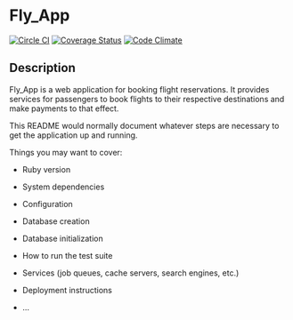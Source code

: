 # Fly_App

[![Circle CI](https://circleci.com/gh/andela-oawofadeju/fly-app/tree/develop.svg?style=svg)](https://circleci.com/gh/andela-oawofadeju/fly-app/tree/develop)
[![Coverage Status](https://coveralls.io/repos/github/andela-oawofadeju/fly-app/badge.svg?branch=develop)](https://coveralls.io/github/andela-oawofadeju/fly-app?branch=develop)
[![Code Climate](https://codeclimate.com/github/andela-oawofadeju/fly-app/badges/gpa.svg?maxAge=0)](https://codeclimate.com/github/andela-oawofadeju/fly-app)

## Description

Fly_App is a web application for booking flight reservations. It provides services for passengers to book flights to 
their respective destinations and make payments to that effect.

This README would normally document whatever steps are necessary to get the
application up and running.

Things you may want to cover:

* Ruby version

* System dependencies

* Configuration

* Database creation

* Database initialization

* How to run the test suite

* Services (job queues, cache servers, search engines, etc.)

* Deployment instructions

* ...
